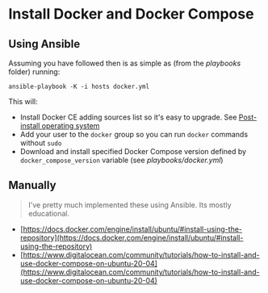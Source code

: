 # Install Docker and Docker Compose

## Using Ansible

Assuming you have followed []() then is as simple as (from the _playbooks_ folder) running:

```shell
ansible-playbook -K -i hosts docker.yml

```

This will:

* Install Docker CE adding sources list so it's easy to upgrade. See [Post-install operating system](./post-install-operating-system.md)
* Add your user to the `docker` group so you can run `docker` commands without `sudo`
* Download and install specified Docker Compose version defined by `docker_compose_version` variable (see _playbooks/docker.yml_)

## Manually

> I've pretty much implemented these using Ansible. Its mostly educational.

* [https://docs.docker.com/engine/install/ubuntu/#install-using-the-repository](https://docs.docker.com/engine/install/ubuntu/#install-using-the-repository)
* [https://www.digitalocean.com/community/tutorials/how-to-install-and-use-docker-compose-on-ubuntu-20-04](https://www.digitalocean.com/community/tutorials/how-to-install-and-use-docker-compose-on-ubuntu-20-04)
